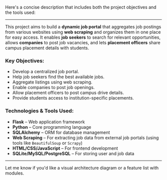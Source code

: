 Here's a concise description that includes both the project objectives and the tools used:

---

This project aims to build a **dynamic job portal** that aggregates job postings from various websites using **web scraping** and organizes them in one place for easy access. It enables **job seekers** to search for relevant opportunities, allows **companies** to post job vacancies, and lets **placement officers** share campus placement details with students.

### **Key Objectives:**

* Develop a centralized job portal.
* Help job seekers find the best available jobs.
* Aggregate listings using web scraping.
* Enable companies to post job openings.
* Allow placement officers to post campus drive details.
* Provide students access to institution-specific placements.

### **Technologies & Tools Used:**

* **Flask** – Web application framework
* **Python** – Core programming language
* **SQLAlchemy** – ORM for database management
* **Web Scraping** – For extracting job data from external job portals (using tools like `BeautifulSoup` or `Scrapy`)
* **HTML/CSS/JavaScript** – For frontend development
* **SQLite/MySQL/PostgreSQL** – For storing user and job data

---

Let me know if you'd like a visual architecture diagram or a feature list with modules.
